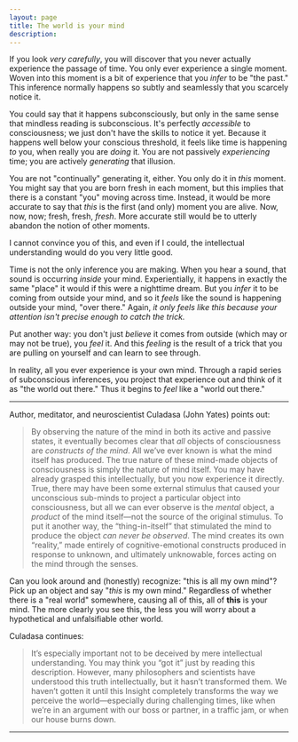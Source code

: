 ```yaml
---
layout: page
title: The world is your mind
description:
---
```


If you look *very carefully*, you will discover that you never actually
experience the passage of time. You only ever experience a single moment.
Woven into this moment is a bit of experience that you *infer* to be "the past." 
This inference normally happens so subtly and seamlessly that you scarcely 
notice it.

You could say that it happens subconsciously, but only in the same sense that
mindless reading is subconscious. It's perfectly *accessible* to consciousness;
we just don't have the skills to notice it yet. Because it happens well below
your conscious threshold, it feels like time is happening *to* you, when really
you are *doing* it. You are not passively *experiencing* time; you are actively 
*generating* that illusion.

You are not "continually" generating it, either. You only do it in *this*
moment. You might say that you are born fresh in each moment, but this implies 
that there is a constant "you" moving across time. Instead, it would be more 
accurate to say that *this* is the first (and only) moment you are alive. Now, 
now, now; fresh, fresh, *fresh*. More accurate still would be to utterly
abandon the notion of other moments.

I cannot convince you of this, and even if 
I could, the intellectual understanding would do you very little good.

Time is not the only inference you are making. When you hear a sound, that
sound is occurring *inside* your mind. Experientially, it happens in exactly the
same "place" it would if this were a nighttime dream. But you *infer* it to be
coming from outside your mind, and so it *feels* like the sound is happening
outside your mind, "over there." Again, *it only feels like this because your
attention isn't precise enough to catch the trick.* 

Put another way: you don't just *believe* it comes from outside (which may or 
may not be true), you *feel* it. And this *feeling* is the result of a trick
that you are pulling on yourself and can learn to see through.

In reality, all you ever experience is your own mind. Through a rapid series
of subconscious inferences, you project that experience out and think of it as
"the world out there." Thus it begins to *feel* like a "world out there."

---

Author, meditator, and neuroscientist Culadasa (John Yates) points out:

> By observing the nature of the mind in both its active and passive states, it eventually becomes clear that *all* objects of consciousness are *constructs of the mind*. All we’ve ever known is what the mind itself has produced. The true nature of these mind-made objects of consciousness is simply the nature of mind itself. You may have already grasped this intellectually, but you now experience it directly. True, there may have been some external stimulus that caused your unconscious sub-minds to project a particular object into consciousness, but all we can ever observe is the *mental* object, a *product* of the mind itself—not the source of the original stimulus. To put it another way, the “thing-in-itself” that stimulated the mind to produce the object *can never be observed*. The mind creates its own “reality,” made entirely of cognitive-emotional constructs produced in response to unknown, and ultimately unknowable, forces acting on the mind through the senses.

Can you look around and (honestly) recognize: "this is all my own mind"? Pick
up an object and say "*this* is my own mind." 
Regardless of whether there is a "real world" somewhere, causing all of this,
all of **this** is your mind. The more clearly you see this, the less you will
worry about a hypothetical and unfalsifiable other world.

Culadasa continues:

> It’s especially important not to be deceived by mere intellectual understanding. You may think you “got it” just by reading this description. However, many philosophers and scientists have understood this truth intellectually, but it hasn’t transformed them. We haven’t gotten it until this Insight completely transforms the way we perceive the world—especially during challenging times, like when we’re in an argument with our boss or partner, in a traffic jam, or when our house burns down.


---


